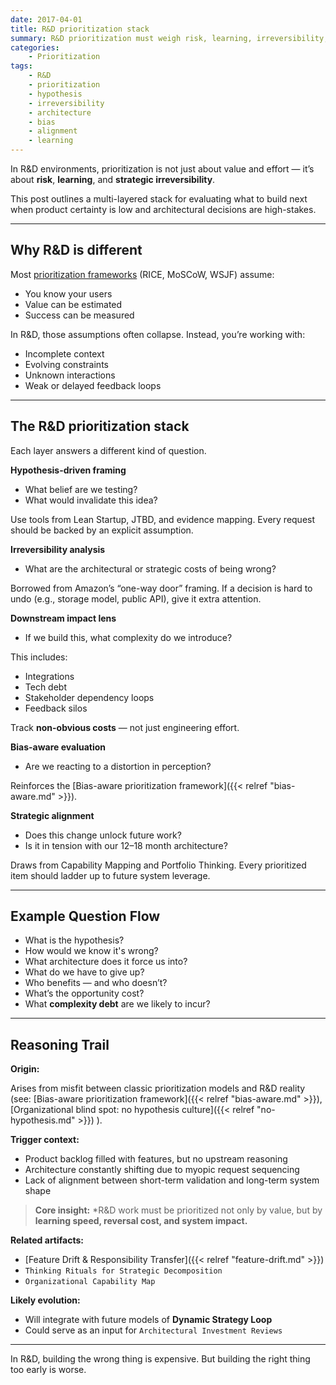 ```yaml
---
date: 2017-04-01
title: R&D prioritization stack
summary: R&D prioritization must weigh risk, learning, irreversibility, bias, and alignment—not just value—to avoid costly mistakes and guide high-stakes architectural decisions.
categories:
    - Prioritization
tags:
    - R&D
    - prioritization
    - hypothesis
    - irreversibility
    - architecture
    - bias
    - alignment
    - learning
---
```


In R&D environments, prioritization is not just about value and effort — it’s about **risk**, **learning**, and **strategic irreversibility**.

This post outlines a multi-layered stack for evaluating what to build next when product certainty is low and architectural decisions are high-stakes.

---

## Why R&D is different

Most [prioritization frameworks](https://en.wikipedia.org/wiki/Requirement_prioritization) (RICE, MoSCoW, WSJF) assume:

- You know your users
- Value can be estimated
- Success can be measured

In R&D, those assumptions often collapse. Instead, you’re working with:

- Incomplete context  
- Evolving constraints  
- Unknown interactions  
- Weak or delayed feedback loops

---

## The R&D prioritization stack

Each layer answers a different kind of question.

**Hypothesis-driven framing**

- What belief are we testing?  
- What would invalidate this idea?

Use tools from Lean Startup, JTBD, and evidence mapping. Every request should be backed by an explicit assumption.

**Irreversibility analysis**

- What are the architectural or strategic costs of being wrong? 

Borrowed from Amazon’s “one-way door” framing. 
If a decision is hard to undo (e.g., storage model, public API), give it extra attention.

**Downstream impact lens**

* If we build this, what complexity do we introduce?

This includes:
- Integrations
- Tech debt
- Stakeholder dependency loops
- Feedback silos

Track **non-obvious costs** — not just engineering effort.

**Bias-aware evaluation**

- Are we reacting to a distortion in perception?

Reinforces the [Bias-aware prioritization framework]({{< relref "bias-aware.md" >}}). 

**Strategic alignment**

- Does this change unlock future work?  
- Is it in tension with our 12–18 month architecture?

Draws from Capability Mapping and Portfolio Thinking. Every prioritized item should ladder up to future system leverage.

---

## Example Question Flow

- What is the hypothesis?  
- How would we know it's wrong?  
- What architecture does it force us into?  
- What do we have to give up?  
- Who benefits — and who doesn’t?  
- What’s the opportunity cost?  
- What **complexity debt** are we likely to incur?

---

## Reasoning Trail

**Origin:**

Arises from misfit between classic prioritization models and R&D reality (see: 
[Bias-aware prioritization framework]({{< relref "bias-aware.md" >}}), 
[Organizational blind spot: no hypothesis culture]({{< relref "no-hypothesis.md" >}})
).

**Trigger context:**

- Product backlog filled with features, but no upstream reasoning  
- Architecture constantly shifting due to myopic request sequencing  
- Lack of alignment between short-term validation and long-term system shape

> **Core insight:** *R&D work must be prioritized not only by value, but by **learning speed, reversal cost, and system impact.**

**Related artifacts:**

- [Feature Drift & Responsibility Transfer]({{< relref "feature-drift.md" >}})
- `Thinking Rituals for Strategic Decomposition`  
- `Organizational Capability Map`

**Likely evolution:**

- Will integrate with future models of **Dynamic Strategy Loop**  
- Could serve as an input for `Architectural Investment Reviews`

---

In R&D, building the wrong thing is expensive. But building the right thing too early is worse.
